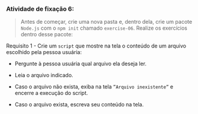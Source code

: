 ###  Atividade de fixação 6:
> Antes de começar, crie uma nova pasta e, dentro dela, crie um pacote `Node.js` com o `npm init` chamado `exercise-06`. Realize os exercícios dentro desse pacote:

Requisito 1 - Crie um `script` que mostre na tela o conteúdo de um arquivo escolhido pela pessoa usuária:

* Pergunte à pessoa usuária qual arquivo ela deseja ler.

* Leia o arquivo indicado.

* Caso o arquivo não exista, exiba na tela `”Arquivo inexistente”` e encerre a execução do script.

* Caso o arquivo exista, escreva seu conteúdo na tela.
